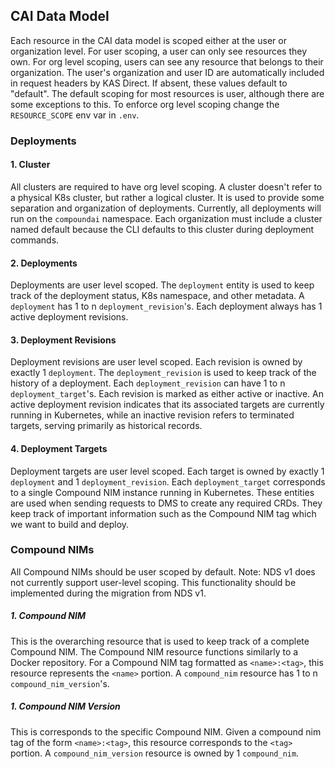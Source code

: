 ## CAI Data Model

Each resource in the CAI data model is scoped either at the user or organization level. For user scoping, a user can only see resources they own. For org level scoping,
users can see any resource that belongs to their organization. The user's organization and user ID are automatically included in request headers by KAS Direct. If absent, these values default to "default".
The default scoping for most resources is user, although there are some exceptions to this. To enforce org level scoping change
the `RESOURCE_SCOPE` env var in `.env`.

### Deployments

#### 1. Cluster
All clusters are required to have org level scoping. A cluster doesn't refer to a physical K8s cluster, but rather a logical cluster. It is used to provide
some separation and organization of deployments. Currently, all deployments will run on the `compoundai` namespace. Each organization must include a cluster named default because the CLI defaults to this cluster during deployment commands.

#### 2. Deployments
Deployments are user level scoped. The `deployment` entity is used to keep track of the deployment status, K8s namespace, and other metadata. A `deployment` has
1 to n `deployment_revision`'s. Each deployment always has 1 active deployment revisions.


#### 3. Deployment Revisions
Deployment revisions are user level scoped. Each revision is owned by exactly 1 `deployment`. The `deployment_revision` is used to keep track of the history of a deployment. Each `deployment_revision` can have 1 to n `deployment_target`'s.
Each revision is marked as either active or inactive. An active deployment revision indicates that its associated targets are currently running in Kubernetes, while an inactive revision refers to terminated targets, serving primarily as historical records.

#### 4. Deployment Targets
Deployment targets are user level scoped. Each target is owned by exactly 1 `deployment` and 1 `deployment_revision`. Each `deployment_target` corresponds to a single Compound NIM instance running in Kubernetes. These entities are used when sending requests to DMS to create
any required CRDs. They keep track of important information such as the Compound NIM tag which we want to build and deploy.


### Compound NIMs
All Compound NIMs should be user scoped by default. Note: NDS v1 does not currently support user-level scoping. This functionality should be implemented during the migration from NDS v1.

##### 1. Compound NIM
This is the overarching resource that is used to keep track of a complete Compound NIM. The Compound NIM resource functions similarly to a Docker repository. For a Compound NIM tag formatted as `<name>:<tag>`, this resource represents the `<name>` portion.
A `compound_nim` resource has 1 to n `compound_nim_version`'s.


##### 1. Compound NIM Version
This is corresponds to the specific Compound NIM. Given a compound nim tag of the form `<name>:<tag>`, this resource corresponds to the `<tag>` portion. A `compound_nim_version`
resource is owned by 1 `compound_nim`.
